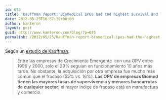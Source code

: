 ```yaml
---
id: 676
title: 'Kauffman report: Biomedical IPOs had the highest survival and lowest bankruptcy rates among all sectors'
date: 2012-05-25T16:57:39+00:00
author: kanteron
layout: post
guid: http://www.kanteron.com/blog/?p=676
permalink: /2012/05/25/kauffman-report-biomedical-ipos-had-the-highest-survival-and-lowest-bankruptcy-rates-among-all-sectors/
---
```

Según un <a title="http://www.kauffman.org/newsroom/slump-in-initial-public-offerings-bodes-poorly-for-us-employment-economic-growth.aspx" href="http://www.kauffman.org/newsroom/slump-in-initial-public-offerings-bodes-poorly-for-us-employment-economic-growth.aspx" target="_blank">estudio de Kauffman</a>:

> Entre las empresas de Crecimiento Emergente  con una OPV entre 1996 y 2000, solo el 29% seguían en funcionamiento 10 años más tarde. No obstante, la adquisición por otra empresa fue mucho más común que el fracaso (55% vs. 16%). **Las OPV de empresas Biomed tienen las mayores tasas de supervivencia y menores bancarrotas de cualquier sector**; el mayor índice de fracaso está en manufactura y comercio.
